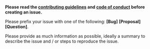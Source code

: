 **Please read the [contributing guidelines](https://github.com/TheBladeofGrass/alembic/blob/master/.github/CONTRIBUTING.md) and [code of conduct](https://github.com/TheBladeofGrass/alembic/blob/master/.github/CODE_OF_CONDUCT.md) before creating an issue.**

Please prefix your issue with one of the following: **[Bug]** **[Proposal]** **[Question]**.

Please provide as much information as possible, ideally a summary to describe the issue and / or steps to reproduce the issue.
